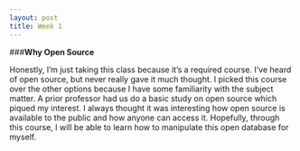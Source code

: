 ```yaml
---
layout: post
title: Week 1
---
```



###**Why Open Source**

Honestly, I’m just taking this class because it’s a required course. I’ve heard of open source, but never really gave it much thought. I picked this course over the other options because I have some familiarity with the subject matter. A prior professor had us do a basic study on open source which piqued my interest. I always thought it was interesting how open source is available to the public and how anyone can access it. Hopefully, through this course, I will be able to learn how to manipulate this open database for myself. 
